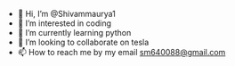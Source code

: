 - 👋 Hi, I’m @Shivammaurya1
- 👀 I’m interested in coding
- 🌱 I’m currently learning python
- 💞️ I’m looking to collaborate on tesla
- 📫 How to reach me by my email sm640088@gmail.com

<!---
Shivammaurya1/Shivammaurya1 is a ✨ special ✨ repository because its `README.md` (this file) appears on your GitHub profile.
You can click the Preview link to take a look at your changes.
--->
